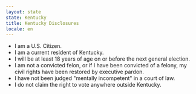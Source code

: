 ```yaml
---
layout: state
state: Kentucky
title: Kentucky Disclosures
locale: en
---
```


* I am a U.S. Citizen.
* I am a current resident of Kentucky.
* I will be at least 18 years of age on or before the next general election.
* I am not a convicted felon, or if I have been convicted of a felony, my civil rights have been restored by executive pardon.
* I have not been judged "mentally incompetent" in a court of law.
* I do not claim the right to vote anywhere outside Kentucky.
